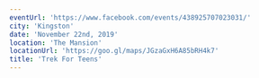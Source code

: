 ```yaml
---
eventUrl: 'https://www.facebook.com/events/438925707023031/'
city: 'Kingston'
date: 'November 22nd, 2019'
location: 'The Mansion'
locationUrl: 'https://goo.gl/maps/JGzaGxH6A85bRH4k7'
title: 'Trek For Teens'
---
```


